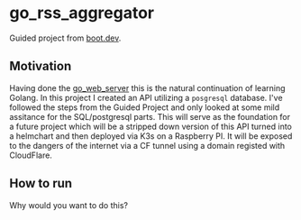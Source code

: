 # go_rss_aggregator
 Guided project from [boot.dev](https://www.boot.dev/assignments/90609135-23e0-472e-aded-da7ac2d22cdc).

## Motivation
Having done the [go_web_server](https://github.com/aliasboink/go_web_server) this is the natural continuation of learning Golang. In this project I created an API utilizing a `posgresql` database. I've followed the steps from the Guided Project and only looked at some mild assitance for the SQL/postgresql parts. 
This will serve as the foundation for a future project which will be a stripped down version of this API turned into a helmchart and then deployed via K3s on a Raspberry PI. It will be exposed to the dangers of the internet via a CF tunnel using a domain registed with CloudFlare.

## How to run
Why would you want to do this?